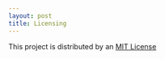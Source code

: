 ```yaml
---
layout: post
title: Licensing
---
```


This project is distributed by an [MIT License](https://opensource.org/licenses/MIT)

